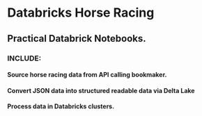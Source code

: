 # Databricks Horse Racing

## Practical Databrick Notebooks.

### INCLUDE:
#### Source horse racing data from API calling bookmaker. 
#### Convert JSON data into structured readable data via Delta Lake
#### Process data in Databricks clusters.
